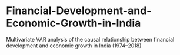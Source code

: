 # Financial-Development-and-Economic-Growth-in-India
Multivariate VAR analysis of the causal relationship between financial development and economic growth in India (1974–2018)
